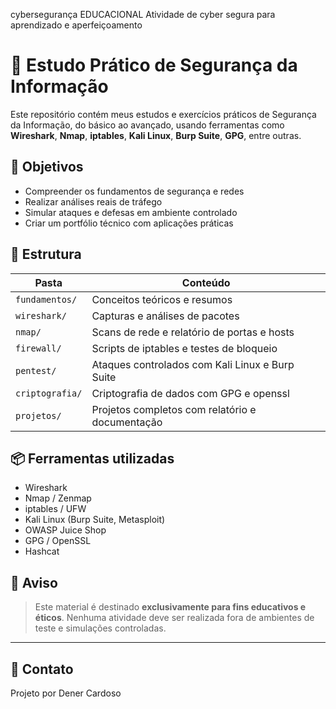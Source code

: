cybersegurança EDUCACIONAL
Atividade de cyber segura para aprendizado e aperfeiçoamento 

# 🔐 Estudo Prático de Segurança da Informação

Este repositório contém meus estudos e exercícios práticos de Segurança da Informação, do básico ao avançado, usando ferramentas como **Wireshark**, **Nmap**, **iptables**, **Kali Linux**, **Burp Suite**, **GPG**, entre outras.

## 🚀 Objetivos
- Compreender os fundamentos de segurança e redes
- Realizar análises reais de tráfego
- Simular ataques e defesas em ambiente controlado
- Criar um portfólio técnico com aplicações práticas

## 🧱 Estrutura

| Pasta | Conteúdo |
|-------|----------|
| `fundamentos/` | Conceitos teóricos e resumos |
| `wireshark/` | Capturas e análises de pacotes |
| `nmap/` | Scans de rede e relatório de portas e hosts |
| `firewall/` | Scripts de iptables e testes de bloqueio |
| `pentest/` | Ataques controlados com Kali Linux e Burp Suite |
| `criptografia/` | Criptografia de dados com GPG e openssl |
| `projetos/` | Projetos completos com relatório e documentação |

## 📦 Ferramentas utilizadas
- Wireshark
- Nmap / Zenmap
- iptables / UFW
- Kali Linux (Burp Suite, Metasploit)
- OWASP Juice Shop
- GPG / OpenSSL
- Hashcat

## 📌 Aviso
> Este material é destinado **exclusivamente para fins educativos e éticos**. Nenhuma atividade deve ser realizada fora de ambientes de teste e simulações controladas.

---

## 📧 Contato
Projeto por Dener Cardoso

